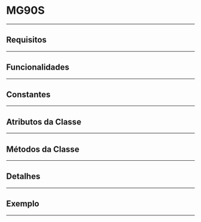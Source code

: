# MG90S

---

## Requisitos

---

## Funcionalidades

---

## Constantes

---

## Atributos da Classe

---

## Métodos da Classe

---

## Detalhes

---

## Exemplo

---